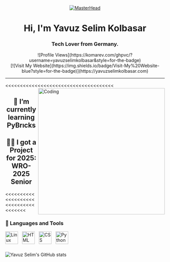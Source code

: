 <div align="center">
  <a href="https://yavuzselimkolbasar.io">
    <img src="https://c.tenor.com/XgAG1LXjpcYAAAAd/apartamento-qualquer-banner-banner.gif" alt="MasterHead">
  </a>
</div>

<h1 align="center">Hi, I'm Yavuz Selim Kolbasar</h1>
<h3 align="center">Tech Lover from Germany.</h3>
<div align="center">
  ![Profile Views](https://komarev.com/ghpvc/?username=yavuzselimkolbasar&style=for-the-badge)
  <br>
  [![Visit My Website](https://img.shields.io/badge/Visit-My%20Website-blue?style=for-the-badge)](https://yavuzselimkolbasar.com)
</div>

---
<<<<<<<<<<<<<<<<<<<<<<<<<<<<<<<<<<<<<
<img align="right" alt="Coding" width="400" src="https://adeels.ca/assets/images/github.gif">

<h2 align="center">🌱 I’m currently learning <strong>PyBrıcks</strong></h2>
<h2 align="center">👨‍💻 I got a Project for 2025: <strong>WRO-2025 Senior</strong></h2>

  
<<<<<<<<<<<<<<<<<<<<<<<<<<<<<<<<<<<<<
  
### 🧰 Languages and Tools

<img align="left" alt="Linux" width="40px" style="padding-right:10px;" src="https://cdn.jsdelivr.net/gh/devicons/devicon/icons/linux/linux-original.svg" />
<img align="left" alt="HTML" width="40px" style="padding-right:10px;" src="https://cdn.jsdelivr.net/gh/devicons/devicon/icons/html5/html5-plain.svg" />
<img align="left" alt="CSS" width="40px" style="padding-right:10px;" src="https://cdn.jsdelivr.net/gh/devicons/devicon/icons/css3/css3-plain.svg" />
<img align="left" alt="Python" width="40px" style="padding-right:10px;" src="https://cdn.jsdelivr.net/gh/devicons/devicon/icons/python/python-plain.svg" />
<br><br><br>

![Yavuz Selim's GitHub stats](https://github-readme-stats.vercel.app/api?username=yavuzselimkolbasar&hide=contribs,prs_icons=true&theme=radical)
